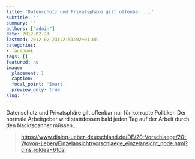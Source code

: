 ```yaml
---
title: 'Datenschutz und Privatsphäre gilt offenbar ...'
subtitle: ''
summary: ''
authors: ["admin"]
date: 2012-02-23
lastmod: 2012-02-23T22:51:02+01:00
categories:
- facebook
tags: []
featured: no
image:
  placement: 1
  caption: ''
  focal_point: 'Smart'
  preview_only: true
slug: ''
---
```

Datenschutz und Privatsphäre gilt offenbar nur für korrupte Politiker. Der normale Arbeitgeber wird stattdessen bald jeden Tag auf der Arbeit durch den Nacktscanner müssen...
> https://www.dialog-ueber-deutschland.de/DE/20-Vorschlaege/20-Wovon-Leben/Einzelansicht/vorschlaege_einzelansicht_node.html?cms_idIdea=6102

